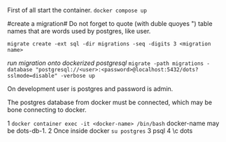 First of all start the container.
`docker compose up`

#create a migration#
Do not forget to quote (with duble quoyes ") table names that are words used by postgres, like user.

`migrate create -ext sql -dir migrations -seq -digits 3 <migration name>`

*run migration onto dockerized postgresql*
`migrate -path migrations -database "postgresql://<user>:<password>@localhost:5432/dots?sslmode=disable" -verbose up`

On development user is postgres and password is admin.

The postgres database from docker must be connected, which may be bone connecting to docker.

1 `docker container exec -it <docker-name> /bin/bash`
docker-name may be dots-db-1.
2 Once inside docker `su postgres`
3 psql
4 \c dots
